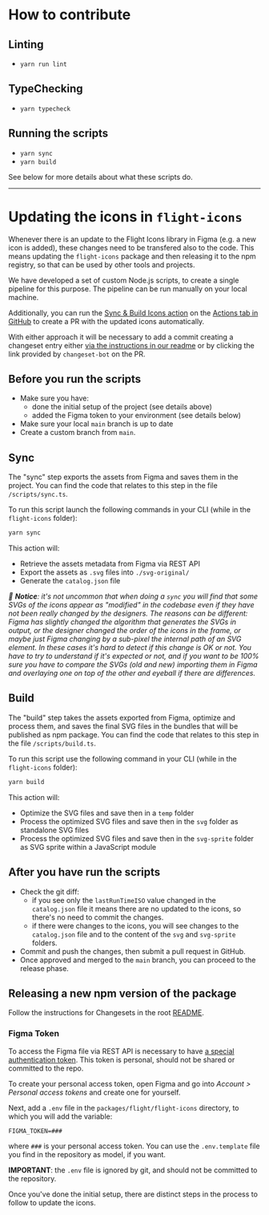 # How to contribute

## Linting

* `yarn run lint`

## TypeChecking

* `yarn typecheck`

## Running the scripts

* `yarn sync`
* `yarn build`

See below for more details about what these scripts do.

-----

# Updating the icons in `flight-icons`

Whenever there is an update to the Flight Icons library in Figma (e.g. a new icon is added), these changes need to be transfered also to the code. This means updating the `flight-icons` package and then releasing it to the npm registry, so that can be used by other tools and projects.

We have developed a set of custom Node.js scripts, to create a single pipeline for this purpose. The pipeline can be run manually on your local machine.

Additionally, you can run the [Sync & Build Icons action](https://github.com/hashicorp/design-system/actions/workflows/open-pull-request-for-icon-update.yml) on the [Actions tab in GitHub](https://github.com/hashicorp/design-system/actions) to create a PR with the updated icons automatically.

With either approach it will be necessary to add a commit creating a changeset entry either [via the instructions in our readme](https://github.com/hashicorp/design-system/blob/main/README.md#changesets) or by clicking the link provided by `changeset-bot` on the PR.

## Before you run the scripts

* Make sure you have:
  * done the initial setup of the project (see details above)
  * added the Figma token to your environment (see details below)
* Make sure your local `main` branch is up to date
* Create a custom branch from `main`.

## Sync

The "sync" step exports the assets from Figma and saves them in the project.
You can find the code that relates to this step in the file `/scripts/sync.ts`.

To run this script launch the following commands in your CLI (while in the `flight-icons` folder):

```bash
yarn sync
```

This action will:

* Retrieve the assets metadata from Figma via REST API
* Export the assets as `.svg` files into `./svg-original/`
* Generate the `catalog.json` file

*🚨 **Notice**: it's not uncommon that when doing a `sync` you will find that some SVGs of the icons appear as "modified" in the codebase even if they have not been really changed by the designers. The reasons can be different: Figma has slightly changed the algorithm that generates the SVGs in output, or the designer changed the order of the icons in the frame, or maybe just Figma changing by a sub-pixel the internal path of an SVG element. In these cases it's hard to detect if this change is OK or not. You have to try to understand if it's expected or not, and if you want to be 100% sure you have to compare the SVGs (old and new) importing them in Figma and overlaying one on top of the other and eyeball if there are differences.*

## Build

The "build" step takes the assets exported from Figma, optimize and process them, and saves the final SVG files in the bundles that will be published as npm package.
You can find the code that relates to this step in the file `/scripts/build.ts`.

To run this script use the following command in your CLI (while in the `flight-icons` folder):

```bash
yarn build
```

This action will:

* Optimize the SVG files and save then in a `temp` folder
* Process the optimized SVG files and save then in the `svg` folder as standalone SVG files
* Process the optimized SVG files and save then in the `svg-sprite` folder as SVG sprite within a JavaScript module

## After you have run the scripts

* Check the git diff:
  * if you see only the `lastRunTimeISO` value changed in the `catalog.json` file it means there are no updated to the icons, so there's no need to commit the changes.
  * if there were changes to the icons, you will see changes to the `catalog.json` file and to the content of the `svg` and `svg-sprite` folders.
* Commit and push the changes, then submit a pull request in GitHub.
* Once approved and merged to the `main` branch, you can proceed to the release phase.

## Releasing a new npm version of the package

Follow the instructions for Changesets in the root [README](../../README.md).

### Figma Token

To access the Figma file via REST API is necessary to have [a special authentication token](https://www.figma.com/developers/api#access-tokens). This token is personal, should not be shared or committed to the repo.

To create your personal access token, open Figma and go into *Account > Personal access tokens* and create one for yourself.

Next, add a `.env` file in the `packages/flight/flight-icons` directory, to which you will add the variable:

`FIGMA_TOKEN=###`

where `###` is your personal access token. You can use the `.env.template` file you find in the repository as model, if you want.

**IMPORTANT**: the `.env` file is ignored by git, and should not be committed to the repository.

Once you've done the initial setup, there are distinct steps in the process to follow to update the icons.
